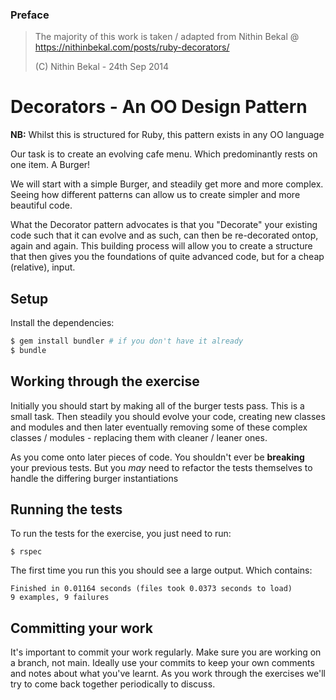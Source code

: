 ### Preface

> The majority of this work is taken / adapted from Nithin Bekal @ https://nithinbekal.com/posts/ruby-decorators/
> 
> (C) Nithin Bekal - 24th Sep 2014

# Decorators - An OO Design Pattern

**NB:** Whilst this is structured for Ruby, this pattern exists in any OO language

Our task is to create an evolving cafe menu. Which predominantly rests on one item. A Burger!

We will start with a simple Burger, and steadily get more and more complex. Seeing how different patterns
can allow us to create simpler and more beautiful code.

What the Decorator pattern advocates is that you "Decorate" your existing code such that it can evolve
and as such, can then be re-decorated ontop, again and again. This building process will allow you to create
a structure that then gives you the foundations of quite advanced code, but for a cheap (relative), input.

## Setup

Install the dependencies:

```bash
$ gem install bundler # if you don't have it already
$ bundle
```

## Working through the exercise

Initially you should start by making all of the burger tests pass. This is a small task. Then steadily
you should evolve your code, creating new classes and modules and then later eventually removing some of
these complex classes / modules - replacing them with cleaner / leaner ones.

As you come onto later pieces of code. You shouldn't ever be **breaking** your previous tests. But you _may_
need to refactor the tests themselves to handle the differing burger instantiations

## Running the tests

To run the tests for the exercise, you just need to run:

```
$ rspec
```

The first time you run this you should see a large output. Which contains:

```
Finished in 0.01164 seconds (files took 0.0373 seconds to load)
9 examples, 9 failures
```

## Committing your work

It's important to commit your work regularly. Make sure you are working on a branch, not main.
Ideally use your commits to keep your own comments and notes about what you've learnt.
As you work through the exercises we'll try to come back together periodically to discuss.
